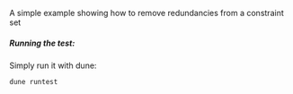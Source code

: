 A simple example showing how to remove redundancies from a constraint set

##### Running the test:
Simply run it with dune:
```console
dune runtest
```